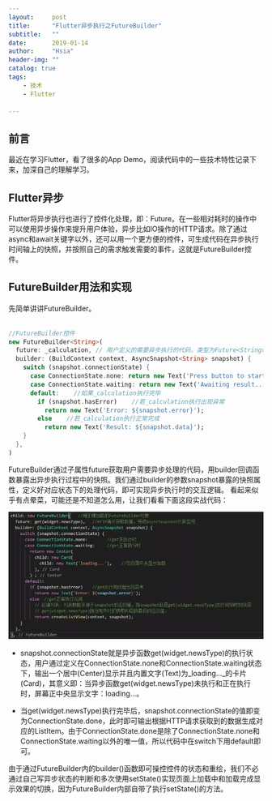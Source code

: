 ```yaml
---
layout:     post
title:      "Flutter异步执行之FutureBuilder"
subtitle:   ""
date:       2019-01-14 
author:     "Hsia"
header-img: ""
catalog: true
tags:
    - 技术
    - Flutter  

---
```


## 前言   

最近在学习Flutter，看了很多的App Demo，阅读代码中的一些技术特性记录下来，加深自己的理解学习。  

## Flutter异步  

Flutter将异步执行也进行了控件化处理，即：Future。在一些相对耗时的操作中可以使用异步操作来提升用户体验，异步比如IO操作的HTTP请求。除了通过async和await关键字以外，还可以用一个更方便的控件，可生成代码在异步执行时间轴上的快照，并按照自己的需求触发需要的事件，这就是FutureBuilder控件。


## FutureBuilder用法和实现  

先简单讲讲FutureBuilder。
```dart

//FutureBuilder控件
new FutureBuilder<String>(
  future: _calculation, // 用户定义的需要异步执行的代码，类型为Future<String>或者null的变量或函数
  builder: (BuildContext context, AsyncSnapshot<String> snapshot) {      //snapshot就是_calculation在时间轴上执行过程的状态快照
    switch (snapshot.connectionState) {
      case ConnectionState.none: return new Text('Press button to start');    //如果_calculation未执行则提示：请点击开始
      case ConnectionState.waiting: return new Text('Awaiting result...');  //如果_calculation正在执行则提示：加载中
      default:    //如果_calculation执行完毕
        if (snapshot.hasError)    //若_calculation执行出现异常
          return new Text('Error: ${snapshot.error}');
        else    //若_calculation执行正常完成
          return new Text('Result: ${snapshot.data}');
    }
  },
)

```  

FutureBuilder通过子属性future获取用户需要异步处理的代码，用builder回调函数暴露出异步执行过程中的快照。我们通过builder的参数snapshot暴露的快照属性，定义好对应状态下的处理代码，即可实现异步执行时的交互逻辑。
看起来似乎有点晕菜，可能还是不知道怎么用，让我们看看下面这段实战代码：

![futurebuilder][futurebuilder]  

* snapshot.connectionState就是异步函数get(widget.newsType)的执行状态，用户通过定义在ConnectionState.none和ConnectionState.waiting状态下，输出一个居中(Center)显示并且内置文字(Text)为_loading..._的卡片(Card)，其意义即：当异步函数get(widget.newsType)未执行和正在执行时，屏幕正中央显示文字：loading...。  


* 当get(widget.newsType)执行完毕后，snapshot.connectionState的值即变为ConnectionState.done，此时即可输出根据HTTP请求获取到的数据生成对应的ListItem。由于ConnectionState.done是除了ConnectionState.none和ConnectionState.waiting以外的唯一值，所以代码中在switch下用default即可。


由于通过FutureBuilder内的builder()函数即可操控控件的状态和重绘，我们不必通过自己写异步状态的判断和多次使用setState()实现页面上加载中和加载完成显示效果的切换，因为FutureBuilder内部自带了执行setState()的方法。




[futurebuilder]:/img/in-post/flutter-futurebuilder/fultter-futurebuilder.jpg  
